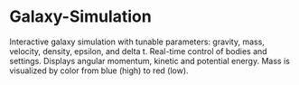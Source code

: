 # Galaxy-Simulation
Interactive galaxy simulation with tunable parameters: gravity, mass, velocity, density, epsilon, and delta t. Real-time control of bodies and settings. Displays angular momentum, kinetic and potential energy. Mass is visualized by color from blue (high) to red (low).
